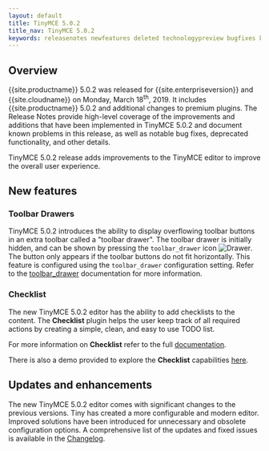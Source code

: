 ```yaml
---
layout: default
title: TinyMCE 5.0.2
title_nav: TinyMCE 5.0.2
keywords: releasenotes newfeatures deleted technologypreview bugfixes knownissues
---
```


## Overview

{{site.productname}} 5.0.2 was released for {{site.enterpriseversion}} and {{site.cloudname}} on Monday, March 18<sup>th</sup>, 2019. It includes {{site.productname}} 5.0.2 and additional changes to premium plugins. The Release Notes provide high-level coverage of the improvements and additions that have been implemented in TinyMCE 5.0.2 and document known problems in this release, as well as notable bug fixes, deprecated functionality, and other details.

TinyMCE 5.0.2 release adds improvements to the TinyMCE editor to improve the overall user experience.

## New features

### Toolbar Drawers

TinyMCE 5.0.2 introduces the ability to display overflowing toolbar buttons in an extra toolbar called a "toolbar drawer". The toolbar drawer is initially hidden, and can be shown by pressing the `toolbar_drawer` icon ![Drawer]({{site.baseurl}}/images/icons/more-drawer.svg). The button only appears if the toolbar buttons do not fit horizontally. This feature is configured using the `toolbar_drawer` configuration setting.
Refer to the [toolbar_drawer]({{site.baseurl}}/configure/editor-appearance/#toolbar_drawer) documentation for more information.

### Checklist

The new TinyMCE 5.0.2 editor has the ability to add checklists to the content. The **Checklist** plugin helps the user keep track of all required actions by creating a simple, clean, and easy to use TODO list.

For more information on **Checklist** refer to the full [documentation]({{site.baseurl}}/plugins/premium/checklist/).

There is also a demo provided to explore the **Checklist** capabilities [here]({{site.baseurl}}/demo/checklist/).

## Updates and enhancements

The new TinyMCE 5.0.2 editor comes with significant changes to the previous versions. Tiny has created a more configurable and modern editor. Improved solutions have been introduced for unnecessary and obsolete configuration options. A comprehensive list of the updates and fixed issues is available in the [Changelog]({{site.baseurl}}/changelog/#version502march52019).
